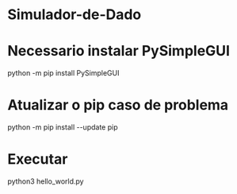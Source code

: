 # Simulador-de-Dado

# Necessario instalar PySimpleGUI
python -m pip install PySimpleGUI 
# Atualizar o pip caso de problema
python -m pip install --update pip
# Executar
python3 hello_world.py